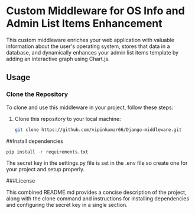 # Custom Middleware for OS Info and Admin List Items Enhancement

This custom middleware enriches your web application with valuable information about the user's operating system, stores that data in a database, and dynamically enhances your admin list items template by adding an interactive graph using Chart.js.

## Usage

### Clone the Repository

To clone and use this middleware in your project, follow these steps:

1. Clone this repository to your local machine:

   ```bash
   git clone https://github.com/vipinkumar66/Django-middleware.git
   ```

##Install dependencies

   ```bash
   pip install -r requirements.txt
   ```
The secret key in the settings.py file is set in the .env file so create one for your project and setup properly.

###License

This combined README.md provides a concise description of the project, along with the clone command and instructions for installing dependencies and configuring the secret key in a single section.


   
